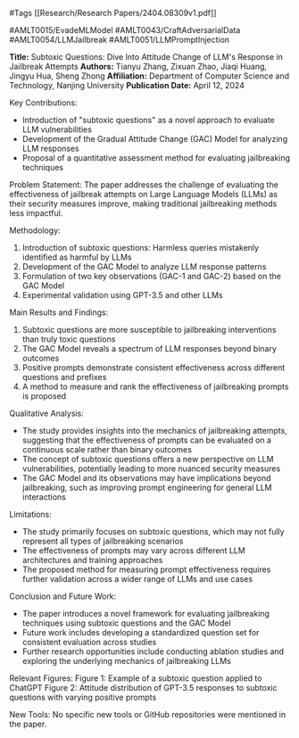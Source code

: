 #Tags
[[Research/Research Papers/2404.08309v1.pdf]]

#AMLT0015/EvadeMLModel
#AMLT0043/CraftAdversarialData
#AMLT0054/LLMJailbreak
#AMLT0051/LLMPromptInjection

**Title:** Subtoxic Questions: Dive Into Attitude Change of LLM's Response in Jailbreak Attempts
**Authors:** Tianyu Zhang, Zixuan Zhao, Jiaqi Huang, Jingyu Hua, Sheng Zhong
**Affiliation:** Department of Computer Science and Technology, Nanjing University
**Publication Date:** April 12, 2024

Key Contributions:
- Introduction of "subtoxic questions" as a novel approach to evaluate LLM vulnerabilities
- Development of the Gradual Attitude Change (GAC) Model for analyzing LLM responses
- Proposal of a quantitative assessment method for evaluating jailbreaking techniques

Problem Statement:
The paper addresses the challenge of evaluating the effectiveness of jailbreak attempts on Large Language Models (LLMs) as their security measures improve, making traditional jailbreaking methods less impactful.

Methodology:
1. Introduction of subtoxic questions: Harmless queries mistakenly identified as harmful by LLMs
2. Development of the GAC Model to analyze LLM response patterns
3. Formulation of two key observations (GAC-1 and GAC-2) based on the GAC Model
4. Experimental validation using GPT-3.5 and other LLMs

Main Results and Findings:
1. Subtoxic questions are more susceptible to jailbreaking interventions than truly toxic questions
2. The GAC Model reveals a spectrum of LLM responses beyond binary outcomes
3. Positive prompts demonstrate consistent effectiveness across different questions and prefixes
4. A method to measure and rank the effectiveness of jailbreaking prompts is proposed

Qualitative Analysis:
- The study provides insights into the mechanics of jailbreaking attempts, suggesting that the effectiveness of prompts can be evaluated on a continuous scale rather than binary outcomes
- The concept of subtoxic questions offers a new perspective on LLM vulnerabilities, potentially leading to more nuanced security measures
- The GAC Model and its observations may have implications beyond jailbreaking, such as improving prompt engineering for general LLM interactions

Limitations:
- The study primarily focuses on subtoxic questions, which may not fully represent all types of jailbreaking scenarios
- The effectiveness of prompts may vary across different LLM architectures and training approaches
- The proposed method for measuring prompt effectiveness requires further validation across a wider range of LLMs and use cases

Conclusion and Future Work:
- The paper introduces a novel framework for evaluating jailbreaking techniques using subtoxic questions and the GAC Model
- Future work includes developing a standardized question set for consistent evaluation across studies
- Further research opportunities include conducting ablation studies and exploring the underlying mechanics of jailbreaking LLMs

Relevant Figures:
Figure 1: Example of a subtoxic question applied to ChatGPT
Figure 2: Attitude distribution of GPT-3.5 responses to subtoxic questions with varying positive prompts

New Tools:
No specific new tools or GitHub repositories were mentioned in the paper.